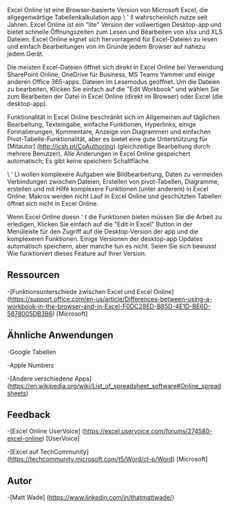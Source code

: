 
Excel Online ist eine Browser-basierte Version von Microsoft Excel, die
allgegenwärtige Tabellenkalkulation app \ ' ll wahrscheinlich nutze seit Jahren. Excel
Online ist ein \"lite\" Version der vollwertigen Desktop-app und
bietet schnelle Öffnungszeiten zum Lesen und Bearbeiten von xlsx und XLS
Dateien. Excel Online eignet sich hervorragend für Excel-Dateien zu lesen und einfach
Bearbeitungen von im Grunde jedem Browser auf nahezu jedem Gerät.

Die meisten Excel-Dateien öffnet sich direkt in Excel Online bei Verwendung
SharePoint Online, OneDrive für Business, MS Teams Yammer und einige
anderen Office 365-apps. Dateien im Lesemodus geöffnet. Um die Dateien zu bearbeiten,
Klicken Sie einfach auf die \"Edit Workbook\" und wählen Sie zum Bearbeiten der Datei in
Excel Online (direkt im Browser) oder Excel (die desktop-app).

Funktionalität in Excel Online beschränkt sich im Allgemeinen auf täglichen
Bearbeitung, Texteingabe, einfache Funktionen, Hyperlinks, einige Formatierungen,
Kommentare, Anzeige von Diagrammen und einfachen Pivot-Tabelle-Funktionalität,
aber es bietet eine gute Unterstützung für
[Mitautor] (http://icsh.pt/CoAuthoring) (gleichzeitige Bearbeitung durch
mehrere Benutzer). Alle Änderungen in Excel Online gespeichert
automatisch; Es gibt keine speichern Schaltfläche.

\ ' Ll wollen komplexere Aufgaben wie Bildbearbeitung, Daten zu vermeiden
Verbindungen zwischen Dateien, Erstellen von pivot-Tabellen, Diagramme, erstellen und
mit Hilfe komplexere Funktionen (unter anderem) in Excel Online. Makros werden
nicht Lauf in Excel Online und geschützten Tabellen öffnet sich nicht in
Excel Online.

Wenn Excel Online doesn ' t die Funktionen bieten müssen Sie die Arbeit zu erledigen,
Klicken Sie einfach auf die \"Edit in Excel\" Button in der Menüleiste für den Zugriff auf die
Desktop-Version der app und die komplexeren Funktionen. Einige Versionen
der desktop-app Updates automatisch speichern, aber manche tun es nicht. Seien Sie sich bewusst
Wie funktioniert dieses Feature auf Ihrer Version.

Ressourcen
---------

-[Funktionsunterschiede zwischen Excel und Excel
    Online] (https://support.office.com/en-us/article/Differences-between-using-a-workbook-in-the-browser-and-in-Excel-F0DC28ED-B85D-4E1D-BE6D-5878005DB3B6)
    \[Microsoft\]

Ähnliche Anwendungen
--------------------

-Google Tabellen

-Apple Numbers

-[Andere verschiedene
    Apps] (https://en.wikipedia.org/wiki/List_of_spreadsheet_software#Online_spreadsheets)

Feedback
---------

-[Excel Online UserVoice] (https://excel.uservoice.com/forums/274580-excel-online)
    \[UserVoice\]

-[Excel auf TechCommunity] (https://techcommunity.microsoft.com/t5/Word/ct-p/Word)
    \[Microsoft\]

Autor
---------

-[Matt Wade] (https://www.linkedin.com/in/thatmattwade/)


